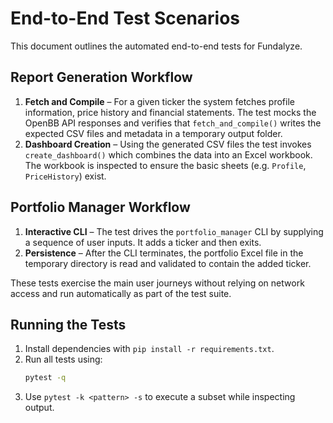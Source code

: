 # End-to-End Test Scenarios

This document outlines the automated end-to-end tests for Fundalyze.

## Report Generation Workflow

1. **Fetch and Compile** – For a given ticker the system fetches profile
   information, price history and financial statements. The test mocks the
   OpenBB API responses and verifies that `fetch_and_compile()` writes the
   expected CSV files and metadata in a temporary output folder.
2. **Dashboard Creation** – Using the generated CSV files the test invokes
   `create_dashboard()` which combines the data into an Excel workbook. The
   workbook is inspected to ensure the basic sheets (e.g. `Profile`,
   `PriceHistory`) exist.

## Portfolio Manager Workflow

1. **Interactive CLI** – The test drives the `portfolio_manager` CLI by
   supplying a sequence of user inputs. It adds a ticker and then exits.
2. **Persistence** – After the CLI terminates, the portfolio Excel file in the
   temporary directory is read and validated to contain the added ticker.

These tests exercise the main user journeys without relying on network access
and run automatically as part of the test suite.

## Running the Tests

1. Install dependencies with `pip install -r requirements.txt`.
2. Run all tests using:
   ```bash
   pytest -q
   ```
3. Use `pytest -k <pattern> -s` to execute a subset while inspecting output.
